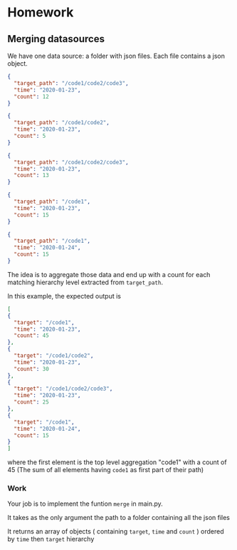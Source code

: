# Homework

## Merging datasources

We have one data source: a folder with json files. Each file contains a json object.


```json
{ 
  "target_path": "/code1/code2/code3",
  "time": "2020-01-23",
  "count": 12
}
```
```json
{ 
  "target_path": "/code1/code2",
  "time": "2020-01-23",
  "count": 5
}
```
```json
{ 
  "target_path": "/code1/code2/code3",
  "time": "2020-01-23",
  "count": 13
}
```
```json
{ 
  "target_path": "/code1",
  "time": "2020-01-23",
  "count": 15
}
```

```json
{ 
  "target_path": "/code1",
  "time": "2020-01-24",
  "count": 15
}
```


The idea is to aggregate those data and end up with a count for each matching hierarchy level extracted from `target_path`.

In this example, the expected output is
```json
[
{
  "target": "/code1",
  "time": "2020-01-23",
  "count": 45
},
{
  "target": "/code1/code2",
  "time": "2020-01-23",
  "count": 30
},
{
  "target": "/code1/code2/code3",
  "time": "2020-01-23",
  "count": 25
},
{
  "target": "/code1",
  "time": "2020-01-24",
  "count": 15
}
]
```

where the first element is the top level aggregation "code1" with a count of 45 (The sum of all elements having `code1` as first part of their path)

### Work

Your job is to implement the funtion `merge` in main.py.

It takes as the only argument the path to a folder containing all the json files

It returns an array of objects ( containing `target`, `time` and `count` ) ordered by `time` then `target` hierarchy

